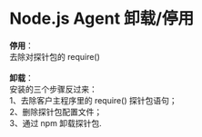 # Node.js Agent 卸载/停用
**停用**：<br>
去除对探针包的 require() <br><br>
**卸载**：<br>
安装的三个步骤反过来：<br>
1、去除客户主程序里的 require() 探针包语句；<br>
2、删除探针包配置文件；<br>
3、通过 npm 卸载探针包.<br>